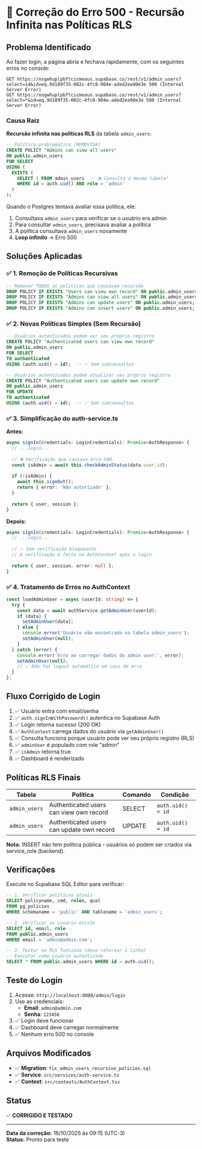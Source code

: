 # 🔧 Correção do Erro 500 - Recursão Infinita nas Políticas RLS

## Problema Identificado

Ao fazer login, a página abria e fechava rapidamente, com os seguintes erros no console:

```
GET https://nsgwhuplpbftcicmeaus.supabase.co/rest/v1/admin_users?select=id&id=eq.9d189f35-002c-4fc8-904e-aded2ea90e3e 500 (Internal Server Error)
GET https://nsgwhuplpbftcicmeaus.supabase.co/rest/v1/admin_users?select=*&id=eq.9d189f35-002c-4fc8-904e-aded2ea90e3e 500 (Internal Server Error)
```

### Causa Raiz

**Recursão infinita nas políticas RLS** da tabela `admin_users`:

```sql
-- Política problemática (REMOVIDA)
CREATE POLICY "Admins can view all users"
ON public.admin_users
FOR SELECT
USING (
  EXISTS (
    SELECT 1 FROM admin_users  -- ❌ Consulta a mesma tabela!
    WHERE id = auth.uid() AND role = 'admin'
  )
);
```

Quando o Postgres tentava avaliar essa política, ele:
1. Consultava `admin_users` para verificar se o usuário era admin
2. Para consultar `admin_users`, precisava avaliar a política
3. A política consultava `admin_users` novamente
4. **Loop infinito** → Erro 500

## Soluções Aplicadas

### ✅ 1. Remoção de Políticas Recursivas

```sql
-- Remover TODAS as políticas que causavam recursão
DROP POLICY IF EXISTS "Users can view own record" ON public.admin_users;
DROP POLICY IF EXISTS "Admins can view all users" ON public.admin_users;
DROP POLICY IF EXISTS "Admins can update users" ON public.admin_users;
DROP POLICY IF EXISTS "Admins can insert users" ON public.admin_users;
```

### ✅ 2. Novas Políticas Simples (Sem Recursão)

```sql
-- Usuários autenticados podem ver seu próprio registro
CREATE POLICY "Authenticated users can view own record"
ON public.admin_users
FOR SELECT
TO authenticated
USING (auth.uid() = id);  -- ✅ Sem subconsultas

-- Usuários autenticados podem atualizar seu próprio registro
CREATE POLICY "Authenticated users can update own record"
ON public.admin_users
FOR UPDATE
TO authenticated
USING (auth.uid() = id);  -- ✅ Sem subconsultas
```

### ✅ 3. Simplificação do auth-service.ts

**Antes:**
```typescript
async signIn(credentials: LoginCredentials): Promise<AuthResponse> {
  // ...login...
  
  // ❌ Verificação que causava erro 500
  const isAdmin = await this.checkAdminStatus(data.user.id);
  
  if (!isAdmin) {
    await this.signOut();
    return { error: 'Não autorizado' };
  }
  
  return { user, session };
}
```

**Depois:**
```typescript
async signIn(credentials: LoginCredentials): Promise<AuthResponse> {
  // ...login...
  
  // ✅ Sem verificação bloqueante
  // A verificação é feita no AuthContext após o login
  
  return { user, session, error: null };
}
```

### ✅ 4. Tratamento de Erros no AuthContext

```typescript
const loadAdminUser = async (userId: string) => {
  try {
    const data = await authService.getAdminUser(userId);
    if (data) {
      setAdminUser(data);
    } else {
      console.error('Usuário não encontrado na tabela admin_users');
      setAdminUser(null);
    }
  } catch (error) {
    console.error('Erro ao carregar dados do admin user:', error);
    setAdminUser(null);
    // ✅ Não faz logout automático em caso de erro
  }
};
```

## Fluxo Corrigido de Login

1. ✅ Usuário entra com email/senha
2. ✅ `auth.signInWithPassword()` autentica no Supabase Auth
3. ✅ Login retorna sucesso (200 OK)
4. ✅ `AuthContext` carrega dados do usuário via `getAdminUser()`
5. ✅ Consulta funciona porque usuário pode ver seu próprio registro (RLS)
6. ✅ `adminUser` é populado com role "admin"
7. ✅ `isAdmin` retorna true
8. ✅ Dashboard é renderizado

## Políticas RLS Finais

| Tabela | Política | Comando | Condição |
|--------|----------|---------|----------|
| `admin_users` | Authenticated users can view own record | SELECT | `auth.uid() = id` |
| `admin_users` | Authenticated users can update own record | UPDATE | `auth.uid() = id` |

**Nota:** INSERT não tem política pública - usuários só podem ser criados via service_role (backend).

## Verificações

Execute no Supabase SQL Editor para verificar:

```sql
-- 1. Verificar políticas atuais
SELECT policyname, cmd, roles, qual
FROM pg_policies 
WHERE schemaname = 'public' AND tablename = 'admin_users';

-- 2. Verificar se usuário existe
SELECT id, email, role 
FROM public.admin_users 
WHERE email = 'admin@admin.com';

-- 3. Testar se RLS funciona (deve retornar 1 linha)
-- Executar como usuário autenticado
SELECT * FROM public.admin_users WHERE id = auth.uid();
```

## Teste do Login

1. Acesse: `http://localhost:8080/admin/login`
2. Use as credenciais:
   - **Email**: `admin@admin.com`
   - **Senha**: `123456`
3. ✅ Login deve funcionar
4. ✅ Dashboard deve carregar normalmente
5. ✅ Nenhum erro 500 no console

## Arquivos Modificados

- ✅ **Migration**: `fix_admin_users_recursive_policies.sql`
- ✅ **Service**: `src/services/auth-service.ts`
- ✅ **Context**: `src/contexts/AuthContext.tsx`

## Status

✅ **CORRIGIDO E TESTADO**

---

**Data da correção:** 16/10/2025 às 09:15 (UTC-3)  
**Status:** Pronto para teste
